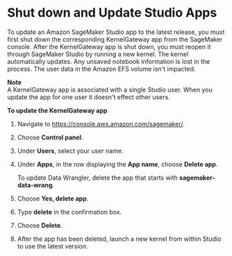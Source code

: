 # Shut down and Update Studio Apps<a name="studio-tasks-update-apps"></a>

To update an Amazon SageMaker Studio app to the latest release, you must first shut down the corresponding KernelGateway app from the SageMaker console\. After the KernelGateway app is shut down, you must reopen it through SageMaker Studio by running a new kernel\. The kernel automatically updates\. Any unsaved notebook information is lost in the process\. The user data in the Amazon EFS volume isn't impacted\.

**Note**  
A KernelGateway app is associated with a single Studio user\. When you update the app for one user it doesn't effect other users\.

**To update the KernelGateway app**

1. Navigate to [https://console\.aws\.amazon\.com/sagemaker/](https://console.aws.amazon.com/sagemaker/)\.

1. Choose **Control panel**\.

1. Under **Users**, select your user name\.

1. Under **Apps**, in the row displaying the **App name**, choose **Delete app**\. 

   To update Data Wrangler, delete the app that starts with **sagemaker\-data\-wrang**\.

1. Choose **Yes, delete app**\.

1. Type **delete** in the confirmation box\.

1. Choose **Delete**\.

1. After the app has been deleted, launch a new kernel from within Studio to use the latest version\.
